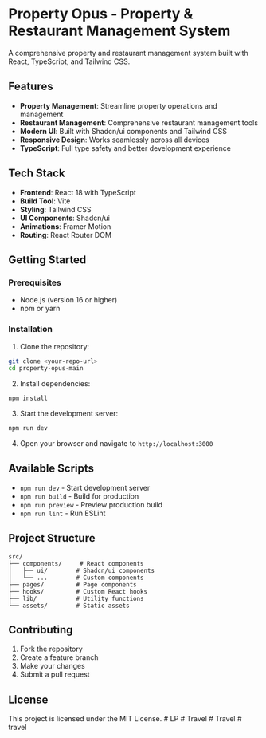 # Property Opus - Property & Restaurant Management System

A comprehensive property and restaurant management system built with React, TypeScript, and Tailwind CSS.

## Features

- **Property Management**: Streamline property operations and management
- **Restaurant Management**: Comprehensive restaurant management tools
- **Modern UI**: Built with Shadcn/ui components and Tailwind CSS
- **Responsive Design**: Works seamlessly across all devices
- **TypeScript**: Full type safety and better development experience

## Tech Stack

- **Frontend**: React 18 with TypeScript
- **Build Tool**: Vite
- **Styling**: Tailwind CSS
- **UI Components**: Shadcn/ui
- **Animations**: Framer Motion
- **Routing**: React Router DOM

## Getting Started

### Prerequisites

- Node.js (version 16 or higher)
- npm or yarn

### Installation

1. Clone the repository:
```bash
git clone <your-repo-url>
cd property-opus-main
```

2. Install dependencies:
```bash
npm install
```

3. Start the development server:
```bash
npm run dev
```

4. Open your browser and navigate to `http://localhost:3000`

## Available Scripts

- `npm run dev` - Start development server
- `npm run build` - Build for production
- `npm run preview` - Preview production build
- `npm run lint` - Run ESLint

## Project Structure

```
src/
├── components/     # React components
│   ├── ui/        # Shadcn/ui components
│   └── ...        # Custom components
├── pages/         # Page components
├── hooks/         # Custom React hooks
├── lib/           # Utility functions
└── assets/        # Static assets
```

## Contributing

1. Fork the repository
2. Create a feature branch
3. Make your changes
4. Submit a pull request

## License

This project is licensed under the MIT License.
#   L P 
 
 #   T r a v e l  
 #   T r a v e l  
 #   t r a v e l  
 